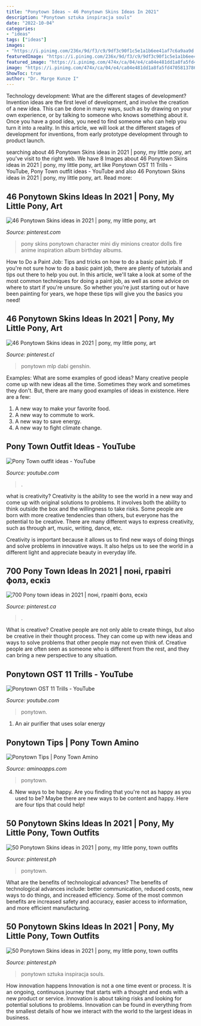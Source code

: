 ```yaml
---
title: "Ponytown Ideas ~ 46 Ponytown Skins Ideas In 2021"
description: "Ponytown sztuka inspiracja souls"
date: "2022-10-04"
categories:
- "ideas"
tags: ["ideas"]
images:
- "https://i.pinimg.com/236x/9d/f3/c9/9df3c90f1c5e1a1b6ee41af7c6a9aa9d.jpg"
featuredImage: "https://i.pinimg.com/236x/9d/f3/c9/9df3c90f1c5e1a1b6ee41af7c6a9aa9d.jpg"
featured_image: "https://i.pinimg.com/474x/ca/04/e4/ca04e481dd1a8fa5fd47058137862e40.jpg"
image: "https://i.pinimg.com/474x/ca/04/e4/ca04e481dd1a8fa5fd47058137862e40.jpg"
ShowToc: true
author: "Dr. Marge Kunze I"
---
```



Technology development: What are the different stages of development?
Invention ideas are the first level of development, and involve the creation of a new idea. This can be done in many ways, such as by drawing on your own experience, or by talking to someone who knows something about it. Once you have a good idea, you need to find someone who can help you turn it into a reality. In this article, we will look at the different stages of development for inventions, from early prototype development through to product launch.

	

		
searching about 46 Ponytown Skins ideas in 2021 | pony, my little pony, art you've visit to the right web. We have 8 Images about 46 Ponytown Skins ideas in 2021 | pony, my little pony, art like Ponytown OST 11 Trills - YouTube, Pony Town outfit ideas - YouTube and also 46 Ponytown Skins ideas in 2021 | pony, my little pony, art. Read more:
		
    
## 46 Ponytown Skins Ideas In 2021 | Pony, My Little Pony, Art

<img loading=lazy src="https://i.pinimg.com/236x/bf/42/68/bf4268de4d4b5f0728501ad97b150a0a.jpg" onerror="this.onerror=null;this.src='https://tse2.mm.bing.net/th?id=OIP.hBuNl4--1gNc52c-c0AJ5wAAAA&amp;pid=15.1';" alt="46 Ponytown Skins ideas in 2021 | pony, my little pony, art">

_Source: pinterest.com_

>pony skins ponytown character mini diy minions creator dolls fire anime inspiration album birthday albums. 

	

How to Do a Paint Job: Tips and tricks on how to do a basic paint job.
If you're not sure how to do a basic paint job, there are plenty of tutorials and tips out there to help you out. In this article, we'll take a look at some of the most common techniques for doing a paint job, as well as some advice on where to start if you're unsure. So whether you're just starting out or have been painting for years, we hope these tips will give you the basics you need!

    
## 46 Ponytown Skins Ideas In 2021 | Pony, My Little Pony, Art

<img loading=lazy src="https://i.pinimg.com/474x/ca/04/e4/ca04e481dd1a8fa5fd47058137862e40.jpg" onerror="this.onerror=null;this.src='https://tse3.mm.bing.net/th?id=OIP.SEzXE93fU9AbVah4kou4HQAAAA&amp;pid=15.1';" alt="46 Ponytown Skins ideas in 2021 | pony, my little pony, art">

_Source: pinterest.cl_

>ponytown mlp dabi genshin. 

	

Examples: What are some examples of good ideas?
Many creative people come up with new ideas all the time. Sometimes they work and sometimes they don't. But, there are many good examples of ideas in existence. Here are a few: 
1) A new way to make your favorite food. 
2) A new way to commute to work. 
3) A new way to save energy. 
4) A new way to fight climate change.

    
## Pony Town Outfit Ideas - YouTube

<img loading=lazy src="https://i.ytimg.com/vi/PdAcCSYNtcM/maxresdefault.jpg" onerror="this.onerror=null;this.src='https://tse2.mm.bing.net/th?id=OIP.mipQBOBjPm2WLZiEigPT0wHaEK&amp;pid=15.1';" alt="Pony Town outfit ideas - YouTube">

_Source: youtube.com_

>. 

	

what is creativity?
Creativity is the ability to see the world in a new way and come up with original solutions to problems. It involves both the ability to think outside the box and the willingness to take risks.
Some people are born with more creative tendencies than others, but everyone has the potential to be creative. There are many different ways to express creativity, such as through art, music, writing, dance, etc.

Creativity is important because it allows us to find new ways of doing things and solve problems in innovative ways. It also helps us to see the world in a different light and appreciate beauty in everyday life.

    
## 700 Pony Town Ideas In 2021 | поні, гравіті фолз, ескіз

<img loading=lazy src="https://i.pinimg.com/474x/20/b4/26/20b42647c1346d7a6316aabe06513074.jpg" onerror="this.onerror=null;this.src='https://tse1.mm.bing.net/th?id=OIP.v5DPOjCTcluZGrVkh-4VCAAAAA&amp;pid=15.1';" alt="700 Pony town ideas in 2021 | поні, гравіті фолз, ескіз">

_Source: pinterest.ca_

>. 

	

What is creative?
Creative people are not only able to create things, but also be creative in their thought process. They can come up with new ideas and ways to solve problems that other people may not even think of. Creative people are often seen as someone who is different from the rest, and they can bring a new perspective to any situation.

    
## Ponytown OST 11 Trills - YouTube

<img loading=lazy src="https://i.ytimg.com/vi/LXc1vH9r_oA/maxresdefault.jpg" onerror="this.onerror=null;this.src='https://tse4.mm.bing.net/th?id=OIP.Y4Sc-ZeUCVYws_dUeMST1gHaEK&amp;pid=15.1';" alt="Ponytown OST 11 Trills - YouTube">

_Source: youtube.com_

>ponytown. 

	

1. An air purifier that uses solar energy 

    
## Ponytown Tips | Pony Town Amino

<img loading=lazy src="https://pm1.narvii.com/7330/0c1d0086467f5b2030944c23c093dc545afe6d7br1-720-1280v2_hq.jpg" onerror="this.onerror=null;this.src='https://tse2.mm.bing.net/th?id=OIP.ZqMJGoEsBfHEE5CUXhnDOgHaNK&amp;pid=15.1';" alt="Ponytown Tips | Pony Town Amino">

_Source: aminoapps.com_

>ponytown. 

	

4. New ways to be happy.
Are you finding that you're not as happy as you used to be? Maybe there are new ways to be content and happy. Here are four tips that could help!

    
## 50 Ponytown Skins Ideas In 2021 | Pony, My Little Pony, Town Outfits

<img loading=lazy src="https://i.pinimg.com/236x/9d/f3/c9/9df3c90f1c5e1a1b6ee41af7c6a9aa9d.jpg" onerror="this.onerror=null;this.src='https://tse3.mm.bing.net/th?id=OIP.2mSORWhNd06QHLeFAV_g6QAAAA&amp;pid=15.1';" alt="50 Ponytown Skins ideas in 2021 | pony, my little pony, town outfits">

_Source: pinterest.ph_

>ponytown. 

	

What are the benefits of technological advances?
The benefits of technological advances include: better communication, reduced costs, new ways to do things, and increased efficiency. Some of the most common benefits are increased safety and accuracy, easier access to information, and more efficient manufacturing.

    
## 50 Ponytown Skins Ideas In 2021 | Pony, My Little Pony, Town Outfits

<img loading=lazy src="https://i.pinimg.com/236x/61/b6/91/61b691d8d9fcce0b02cc2221e66697d3.jpg" onerror="this.onerror=null;this.src='https://tse2.mm.bing.net/th?id=OIP.spMiTOhs5L1-7W-7q5aDvAAAAA&amp;pid=15.1';" alt="50 Ponytown Skins ideas in 2021 | pony, my little pony, town outfits">

_Source: pinterest.ph_

>ponytown sztuka inspiracja souls. 

	

How innovation happens
Innovation is not a one time event or process. It is an ongoing, continuous journey that starts with a thought and ends with a new product or service. Innovation is about taking risks and looking for potential solutions to problems. Innovation can be found in everything from the smallest details of how we interact with the world to the largest ideas in business.

